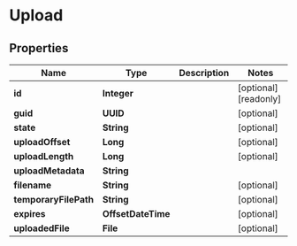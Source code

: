 

# Upload


## Properties

| Name | Type | Description | Notes |
|------------ | ------------- | ------------- | -------------|
|**id** | **Integer** |  |  [optional] [readonly] |
|**guid** | **UUID** |  |  [optional] |
|**state** | **String** |  |  [optional] |
|**uploadOffset** | **Long** |  |  [optional] |
|**uploadLength** | **Long** |  |  [optional] |
|**uploadMetadata** | **String** |  |  |
|**filename** | **String** |  |  [optional] |
|**temporaryFilePath** | **String** |  |  [optional] |
|**expires** | **OffsetDateTime** |  |  [optional] |
|**uploadedFile** | **File** |  |  [optional] |



